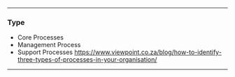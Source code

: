 
---
### Type
- Core Processes
- Management Process
- Support Processes
https://www.viewpoint.co.za/blog/how-to-identify-three-types-of-processes-in-your-organisation/
---


